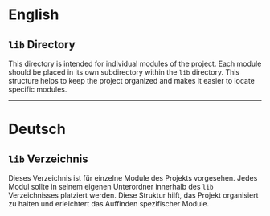 # English

## `lib` Directory

This directory is intended for individual modules of the project. Each module should be placed in its own subdirectory within the `lib` directory. This structure helps to keep the project organized and makes it easier to locate specific modules.

---

# Deutsch

## `lib` Verzeichnis

Dieses Verzeichnis ist für einzelne Module des Projekts vorgesehen. Jedes Modul sollte in seinem eigenen Unterordner innerhalb des `lib` Verzeichnisses platziert werden. Diese Struktur hilft, das Projekt organisiert zu halten und erleichtert das Auffinden spezifischer Module.
